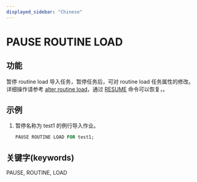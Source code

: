 ```yaml
---
displayed_sidebar: "Chinese"
---
```


# PAUSE ROUTINE LOAD

## 功能

暂停 routine load 导入任务，暂停任务后，可对 routine load 任务属性的修改。详细操作请参考 [alter routine load](../data-manipulation/alter-routine-load.md)，通过 [RESUME](../data-manipulation/RESUME_ROUTINE_LOAD.md) 命令可以恢复，。

## 示例

1. 暂停名称为 test1 的例行导入作业。

    ```sql
    PAUSE ROUTINE LOAD FOR test1;
    ```

## 关键字(keywords)

PAUSE, ROUTINE, LOAD
